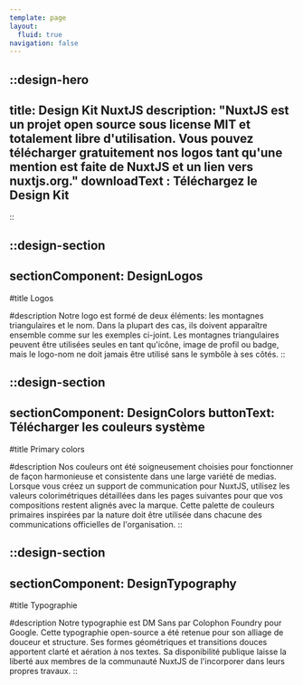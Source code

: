 ```yaml
---
template: page
layout:
  fluid: true
navigation: false
---
```


::design-hero
---
title: Design Kit NuxtJS
description: "NuxtJS est un projet open source sous license MIT et totalement libre d'utilisation.
Vous pouvez télécharger gratuitement nos logos tant qu'une mention est faite de NuxtJS et un lien vers nuxtjs.org."
downloadText : Téléchargez le Design Kit
---
::

::design-section
---
sectionComponent: DesignLogos
---

#title
Logos

#description
Notre logo est formé de deux éléments: les montagnes triangulaires et le nom. Dans la plupart des cas, ils doivent apparaître ensemble comme sur les exemples ci-joint. Les montagnes triangulaires peuvent être utilisées seules en tant qu'icône, image de profil ou badge, mais le logo-nom ne doit jamais être utilisé sans le symbôle à ses côtés.
::

::design-section
---
sectionComponent: DesignColors
buttonText: Télécharger les couleurs système
---

#title
Primary colors

#description
Nos couleurs ont été soigneusement choisies pour fonctionner de façon harmonieuse et consistente dans une large variété de medias. Lorsque vous créez un support de communication pour NuxtJS, utilisez les valeurs colorimétriques détaillées dans les pages suivantes pour que vos compositions restent alignés avec la marque. Cette palette de couleurs primaires inspirées par la nature doit être utilisée dans chacune des communications officielles de l'organisation.
::

::design-section
---
sectionComponent: DesignTypography
---
#title
Typographie

#description
Notre typographie est DM Sans par Colophon Foundry pour Google. Cette typographie open-source a été retenue pour son alliage de douceur et structure. Ses formes géométriques et transitions douces apportent clarté et aération à nos textes.
Sa disponibilité publique laisse la liberté aux membres de la communauté NuxtJS de l'incorporer dans leurs propres travaux.
::
